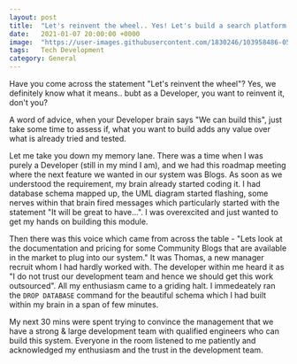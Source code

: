 ```yaml
---
layout: post
title:  "Let's reinvent the wheel.. Yes! Let's build a search platform like Google.. NOT!"
date:   2021-01-07 20:00:00 +0000
image:  "https://user-images.githubusercontent.com/1830246/103958486-05648880-5145-11eb-98b0-7b8e5727540a.jpg"
tags:   Tech Development
category: General 
---
```


Have you come across the statement "Let's reinvent the wheel"? Yes, we definitely know what it means.. bubt as a Developer, you want to reinvent it, don't you?

A word of advice, when your Developer brain says "We can build this", just take some time to assess if, what you want to build adds any value over what is already tried and tested.

Let me take you down my memory lane. There was a time when I was purely a Developer (still in my mind I am), and we had this roadmap meeting where the next feature we wanted in our system was Blogs. As soon as we understood the requirement, my brain already started coding it. I had database schema mapped up, the UML diagram started flashing, some nerves within that brain fired messages which particularly started with the statement "It will be great to have...". I was overexcited and just wanted to get my hands on building this module.

Then there was this voice which came from across the table - "Lets look at the documentation and pricing for some Community Blogs that are available in the market to plug into our system." It was Thomas, a new manager recruit whom I had hardly worked with. The developer within me heard it as "I do not trust our development team and hence we should get this work outsourced". All my enthusiasm came to a griding halt. I immedeately ran the `DROP DATABASE` command for the beautiful schema which I had built within my brain in a span of few minutes.

My next 30 mins were spent trying to convince the management that we have a strong & large development team with qualified engineers who can build this system. Everyone in the room listened to me patiently and acknowledged my enthusiasm and the trust in the development team.
